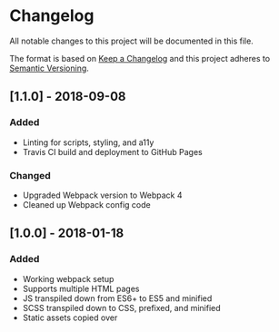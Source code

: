 # Changelog
All notable changes to this project will be documented in this file.

The format is based on [Keep a Changelog](https://keepachangelog.com/en/1.0.0/)
and this project adheres to [Semantic Versioning](https://semver.org/spec/v2.0.0.html).

## [1.1.0] - 2018-09-08
### Added
- Linting for scripts, styling, and a11y
- Travis CI build and deployment to GitHub Pages
### Changed
- Upgraded Webpack version to Webpack 4
- Cleaned up Webpack config code

## [1.0.0] - 2018-01-18
### Added
- Working webpack setup
- Supports multiple HTML pages
- JS transpiled down from ES6+ to ES5 and minified
- SCSS transpiled down to CSS, prefixed, and minified
- Static assets copied over
